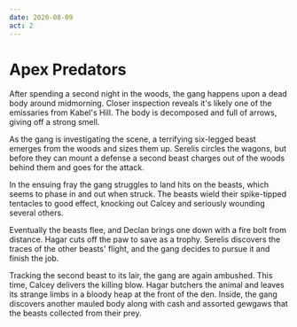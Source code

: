 ```yaml
---
date: 2020-08-09
act: 2
---
```

# Apex Predators
After spending a second night in the woods, the gang happens upon a dead body around midmorning. Closer inspection reveals it's likely one of the emissaries from Kabel's Hill. The body is decomposed and full of arrows, giving off a strong smell.

As the gang is investigating the scene, a terrifying six-legged beast emerges from the woods and sizes them up. Serelis circles the wagons, but before they can mount a defense a second beast charges out of the woods behind them and goes for the attack.

In the ensuing fray the gang struggles to land hits on the beasts, which seems to phase in and out when struck. The beasts wield their spike-tipped tentacles to good effect, knocking out Calcey and seriously wounding several others.

Eventually the beasts flee, and Declan brings one down with a fire bolt from distance. Hagar cuts off the paw to save as a trophy. Serelis discovers the traces of the other beasts' flight, and the gang decides to pursue it and finish the job.

Tracking the second beast to its lair, the gang are again ambushed. This time, Calcey delivers the killing blow. Hagar butchers the animal and leaves its strange limbs in a bloody heap at the front of the den. Inside, the gang discovers another mauled body along with cash and assorted gewgaws that the beasts collected from their prey.